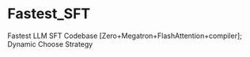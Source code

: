 # Fastest_SFT
Fastest LLM SFT Codebase [Zero+Megatron+FlashAttention+compiler]; Dynamic Choose Strategy
